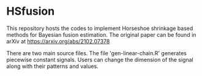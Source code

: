 # HSfusion
This repository hosts the codes to implement Horseshoe shrinkage based methods for Bayesian fusion estimation. The original paper can be found in arXiv at https://arxiv.org/abs/2102.07378

There are two main source files. The file 'gen-linear-chain.R' generates piecewise constant signals. Users can change the dimension of the signal along with their patterns and values.
